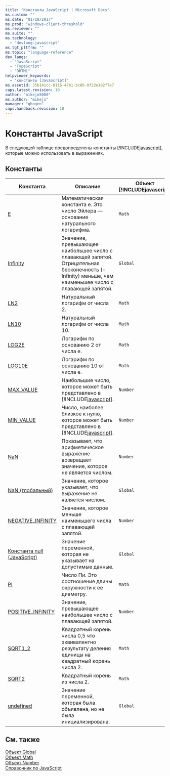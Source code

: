 ```yaml
---
title: "Константы JavaScript | Microsoft Docs"
ms.custom: ""
ms.date: "01/18/2017"
ms.prod: "windows-client-threshold"
ms.reviewer: ""
ms.suite: ""
ms.technology: 
  - "devlang-javascript"
ms.tgt_pltfrm: ""
ms.topic: "language-reference"
dev_langs: 
  - "JavaScript"
  - "TypeScript"
  - "DHTML"
helpviewer_keywords: 
  - "константы [JavaScript]"
ms.assetid: 35b141cc-8116-47b1-bc0b-0f22e182f7e7
caps.latest.revision: 10
author: "mikejo5000"
ms.author: "mikejo"
manager: "ghogen"
caps.handback.revision: 10
---
```

# Константы JavaScript
В следующей таблице предопределены константы [!INCLUDE[javascript](../../javascript/includes/javascript-md.md)], которые можно использовать в выражениях.  
  
## Константы  
  
|Константа|Описание|Объект [!INCLUDE[javascript](../../javascript/includes/javascript-md.md)]|  
|---------------|--------------|-----------------------------------------------------------------------|  
|[E](../../javascript/reference/math-constants-javascript.md)|Математическая константа e.  Это число Эйлера — основание натурального логарифма.|`Math`|  
|[Infinity](../../javascript/reference/infinity-constant-javascript.md)|Значение, превышающее наибольшее число с плавающей запятой.  Отрицательная бесконечность \(\-Infinity\) меньше, чем наименьшее число с плавающей запятой.|`Global`|  
|[LN2](../../javascript/reference/math-constants-javascript.md)|Натуральный логарифм от числа 2.|`Math`|  
|[LN10](../../javascript/reference/math-constants-javascript.md)|Натуральный логарифм от числа 10.|`Math`|  
|[LOG2E](../../javascript/reference/math-constants-javascript.md)|Логарифм по основанию 2 от числа e.|`Math`|  
|[LOG10E](../../javascript/reference/math-constants-javascript.md)|Логарифм по основанию 10 от числа e.|`Math`|  
|[MAX\_VALUE](../../javascript/reference/number-constants-javascript.md)|Наибольшие число, которое может быть представлено в [!INCLUDE[javascript](../../javascript/includes/javascript-md.md)].|`Number`|  
|[MIN\_VALUE](../../javascript/reference/number-constants-javascript.md)|Число, наиболее близкое к нулю, которое может быть представлено в [!INCLUDE[javascript](../../javascript/includes/javascript-md.md)].|`Number`|  
|[NaN](../../javascript/reference/number-constants-javascript.md)|Показывает, что арифметическое выражение возвращает значение, которое не является числом.|`Number`|  
|[NaN \(глобальный\)](../../javascript/reference/nan-constant-javascript.md)|Значение, которое указывает, что выражение не является числом.|`Global`|  
|[NEGATIVE\_INFINITY](../../javascript/reference/number-constants-javascript.md)|Значение, которое меньше наименьшего числа с плавающей запятой.|`Number`|  
|[Константа null \(JavaScript\)](../../javascript/reference/null-constant-javascript.md)|Значение переменной, которая не указывает на допустимые данные.|`Global`|  
|[PI](../../javascript/reference/math-constants-javascript.md)|Число Пи.  Это соотношение длины окружности к ее диаметру.|`Math`|  
|[POSITIVE\_INFINITY](../../javascript/reference/number-constants-javascript.md)|Значение, превышающее наибольшее число с плавающей запятой.|`Number`|  
|[SQRT1\_2](../../javascript/reference/math-constants-javascript.md)|Квадратный корень числа 0,5 что эквивалентно результату деления единицы на квадратный корень числа 2.|`Math`|  
|[SQRT2](../../javascript/reference/math-constants-javascript.md)|Квадратный корень из числа 2.|`Math`|  
|[undefined](../../javascript/reference/undefined-constant-javascript.md)|Значение переменной, которая была объявлена, но не была инициализирована.|`Global`|  
  
## См. также  
 [Объект Global](../../javascript/reference/global-object-javascript.md)   
 [Объект Math](../../javascript/reference/math-object-javascript.md)   
 [Объект Number](../../javascript/reference/number-object-javascript.md)   
 [Справочник по JavaScript](../../javascript/reference/javascript-reference.md)